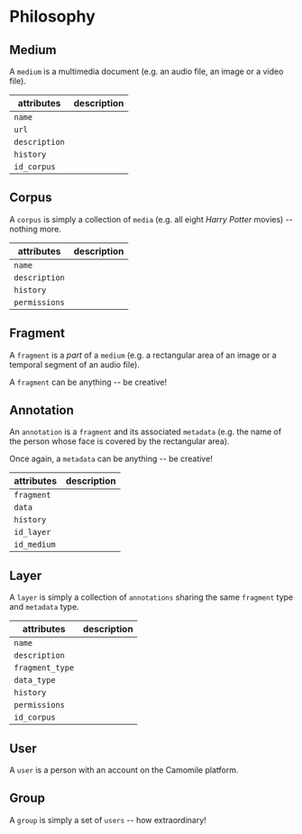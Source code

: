 # Philosophy

## Medium

A `medium` is a multimedia document (e.g. an audio file, an image or a video file).

attributes    | description
--------------|------------------------
`name`        |
`url`         |
`description` |
`history`     |
`id_corpus`   |


## Corpus

A `corpus` is simply a collection of `media` (e.g. all eight *Harry Potter* movies) -- nothing more.

attributes    | description
--------------|------------------------
`name`        |
`description` |
`history`     |
`permissions` |

## Fragment

A `fragment` is a *part* of a `medium` (e.g. a rectangular area of an image or a temporal segment of an audio file). 

A `fragment` can be anything -- be creative!

## Annotation

An `annotation` is a `fragment` and its associated `metadata` (e.g. the name of the person whose face is covered by the rectangular area).

Once again, a `metadata` can be anything -- be creative!

attributes    | description
--------------|------------------------
`fragment`    |
`data`        |
`history`     |
`id_layer`    |
`id_medium`   |

## Layer

A `layer` is simply a collection of `annotations` sharing the same `fragment` type and `metadata` type.

attributes      | description
----------------|------------------------
`name`          |
`description`   |
`fragment_type` |
`data_type`     |
`history`       |
`permissions`   |
`id_corpus`     |


## User

A `user` is a person with an account on the Camomile platform.

## Group

A `group` is simply a set of `users` -- how extraordinary!
